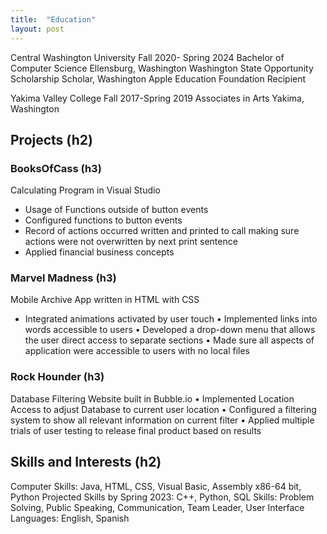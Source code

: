 ```yaml
---
title:  "Education"
layout: post
---
```


Central Washington University                                                                                           Fall 2020- Spring 2024
Bachelor of Computer Science                                                                                           Ellensburg, Washington
Washington State Opportunity Scholarship Scholar, Washington Apple Education Foundation Recipient

Yakima Valley College                                                                                                            Fall 2017-Spring 2019
Associates in Arts                                                                                                                       Yakima, Washington



## Projects (h2)

### BooksOfCass (h3)
Calculating Program in Visual Studio 
-	Usage of Functions outside of button events 
-	Configured functions to button events
- Record of actions occurred written and printed to call making sure actions were not overwritten by next print sentence
- Applied financial business concepts  
### Marvel Madness (h3)
Mobile Archive App written in HTML with CSS
- Integrated animations activated by user touch 
•	Implemented links into words accessible to users 
•	Developed a drop-down menu that allows the user direct access to separate sections 
•	Made sure all aspects of application were accessible to users with no local files
### Rock Hounder (h3)
Database Filtering Website built in Bubble.io
•	Implemented Location Access to adjust Database to current user location
•	Configured a filtering system to show all relevant information on current filter
•	Applied multiple trials of user testing to release final product based on results 

## Skills and Interests (h2)
Computer Skills: Java, HTML, CSS, Visual Basic, Assembly x86-64 bit, Python
Projected Skills by Spring 2023: C++, Python, SQL
Skills: Problem Solving, Public Speaking, Communication, Team Leader, User Interface
Languages: English, Spanish


